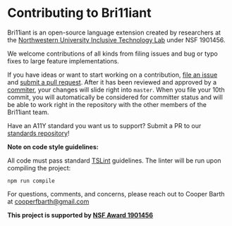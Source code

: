 # Contributing to Bri11iant

Bri11iant is an open-source language extension created by researchers at the [Northwestern University Inclusive Technology Lab](https://inclusive.northwestern.edu) under NSF 1901456.

We welcome contributions of all kinds from filing issues and bug or typo fixes to large feature implementations. 

If you have ideas or want to start working on a contribution, [file an issue](https://github.com/InclusiveTechNU/Bri11iant/issues/new) and 
[submit a pull request](https://github.com/InclusiveTechNU/Bri11iant/compare). After it has been
reviewed and approved by a [commiter](https://github.com/InclusiveTechNU/Bri11iant/blob/master/CODEOWNERS), your changes will slide right into `master`. When you file your 10th commit, you will automatically be considered for 
committer status and will be able to work right in the repository with the other members of the Bri11iant team.

Have an A11Y standard you want us to support? Submit a PR to our [standards repository](https://github.com/InclusiveTechNU/A11yGrammar)!

**Note on code style guidelines:**

All code must pass standard [TSLint](https://palantir.github.io/tslint/) guidelines.
The linter will be run upon compiling the project:

```shell
npm run compile
```

For questions, comments, and concerns, please reach out to Cooper Barth at [cooperfbarth@gmail.com](mailto:cooperfbarth@gmail.com)

**This project is supported by [NSF Award 1901456](https://www.nsf.gov/awardsearch/showAward?AWD_ID=1901456)**

